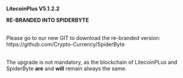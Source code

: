 <b>LitecoinPlus V5.1.2.2</b> <br>

<b><red>RE-BRANDED INTO SPIDERBYTE</red></b>

<br>
Please go to our new GIT to download the re-branded version:<br>
https://github.com/Crypto-Currency/SpiderByte<br><br>

The upgrade is not mandatory, as the blockchain of LitecoinPLus and SpiderByte <b>are</b> and <b>will</b> remain always the same.


